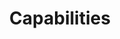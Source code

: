 ---
#See https://github.com/HTTPArchive/almanac.httparchive.org/wiki/Authors'-Guide#metadata-to-add-at-the-top-of-your-chapters
title: Capabilities
description: Capabilities chapter of the 2024 Web Almanac covering brand-new, powerful web platform APIs that give web apps access to hardware interfaces, enhance web-based productivity apps, and more.
authors: []
reviewers: []
editors: []
analysts: []
translators: []
results: https://docs.google.com/spreadsheets/d/1Ig-821tyjr897i8QqPvXiRMY9o444qsFAmZt4AFyBjk/edit#gid=0
featured_quote: ..
featured_stat_1: ..
featured_stat_label_1: ..
featured_stat_2: ..
featured_stat_label_2: ..
featured_stat_3: ..
featured_stat_label_3: ..
---